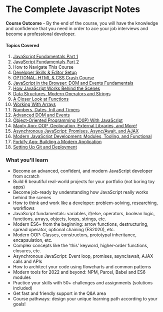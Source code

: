 # The Complete Javascript Notes

**Course Outcome** - By the end of the course, you will have the knowledge and confidence that you need in order to ace your job interviews and become a professional developer.

#### Topics Covered

01. [JavaScript Fundamentals Part 1](https://github.com/xoraus/Javascript-Notes/blob/main/01.%20JavaScript%20Fundamentals%20Part%201.md)
02. [JavaScript Fundamentals Part 2](https://github.com/xoraus/Javascript-Notes/blob/main/02.%20JavaScript%20Fundamentals%20Part%202.md)
03. How to Navigate This Course
04. [Developer Skills & Editor Setup](https://github.com/xoraus/Javascript-Notes/blob/main/04.%20Developer%20Skills%20%26%20Editor%20Setup.md)
05. [OPTIONAL: HTML & CSS Crash Course](https://github.com/xoraus/Javascript-Notes/blob/main/05.%20HTML%20%26%20CSS%20Crash%20Course.md)
06. [JavaScript in the Browser: DOM and Events Fundamentals](https://github.com/xoraus/Javascript-Notes/blob/main/06.%20DOM%20and%20Events%20Fundamentals.md)
07. [How JavaScript Works Behind the Scenes](https://github.com/xoraus/Javascript-Notes/blob/main/07.%20How%20JavaScript%20Works%20Behind%20the%20Scenes.md)
08. [Data Structures, Modern Operators and Strings](https://github.com/xoraus/Javascript-Notes/blob/main/08.%20Data%20Structures%2C%20Modern%20Operators%20and%20Strings.md)
09. [A Closer Look at Functions](https://github.com/xoraus/Javascript-Notes/blob/main/09.%20A%20Closer%20Look%20at%20Functions.md)
10. [Working With Arrays](https://github.com/xoraus/Javascript-Notes/blob/main/10.%20Working%20With%20Arrays.md)
11. [Numbers, Dates, Intl and Timers](https://github.com/xoraus/Javascript-Notes/blob/main/11.%20Numbers%2C%20Dates%2C%20Intl%20and%20Timers.md)
12. [Advanced DOM and Events](https://github.com/xoraus/Javascript-Notes/blob/main/12.%20Advanced%20DOM%20and%20Events.md)
13. [Object-Oriented Programming (O0P) With JavaScript](https://github.com/xoraus/Javascript-Notes/blob/main/13.%20Object-Oriented%20Programming%20(O0P)%20With%20JavaScript.md)
14. [Mapty App: OOP, Geolocation, External Libraries, and More!](https://github.com/xoraus/Javascript-Notes/blob/main/13.%20Object-Oriented%20Programming%20(OOP)%20.md)
15. [Asynchronous JavaScript: Promises, Async/Await, and AJAX](https://github.com/xoraus/Javascript-Notes/blob/main/14.%20Mapty%20App%20-%20OOP%2C%20Geolocation%2C%20External%20Libraries%2C%20and%20More!.md)
16. [Modern JavaScript Development: Modules, Tooling, and Functional]()
17. [Forkify App: Building a Modern Application]()
18. [Setting Up Git and Deployment]()


### What you'll learn

- Become an advanced, confident, and modern JavaScript developer from scratch
- Build 6 beautiful real-world projects for your portfolio (not boring toy apps)
- Become job-ready by understanding how JavaScript really works behind the scenes
- How to think and work like a developer: problem-solving, researching, workflows
- JavaScript fundamentals: variables, if/else, operators, boolean logic, functions, arrays, objects, loops, strings, etc.
- Modern ES6+ from the beginning: arrow functions, destructuring, spread operator, optional chaining (ES2020), etc.
- Modern OOP: Classes, constructors, prototypal inheritance, encapsulation, etc.
- Complex concepts like the 'this' keyword, higher-order functions, closures, etc.
- Asynchronous JavaScript: Event loop, promises, async/await, AJAX calls and APIs
- How to architect your code using flowcharts and common patterns
- Modern tools for 2022 and beyond: NPM, Parcel, Babel and ES6 modules
- Practice your skills with 50+ challenges and assignments (solutions included)
- Get fast and friendly support in the Q&A area
- Course pathways: design your unique learning path according to your goals!



